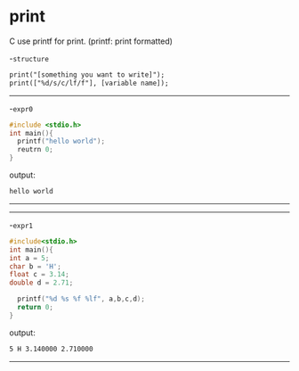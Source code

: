 # print  

C use printf for print. (printf: print formatted)

-`structure`
```txt
print("[something you want to write]");
print(["%d/s/c/lf/f"], [variable name]);
```
---
-`expr0`
```C
#include <stdio.h>
int main(){
  printf("hello world");
  reutrn 0;
}
```
output:
```txt
hello world
```
---
---
-`expr1`
```C
#include<stdio.h>
int main(){
int a = 5;
char b = 'H';
float c = 3.14;
double d = 2.71;

  printf("%d %s %f %lf", a,b,c,d);
  return 0;
}
```
output:
```txt
5 H 3.140000 2.710000
```
---
